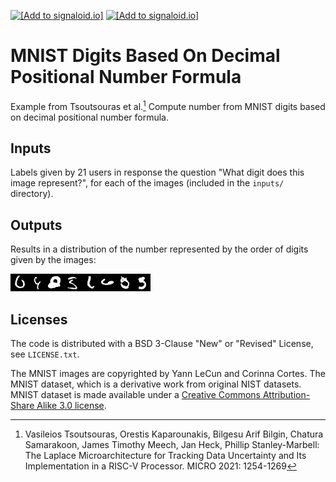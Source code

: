 [<img src="https://assets.signaloid.io/add-to-signaloid-cloud-logo-dark-v6.png#gh-dark-mode-only" alt="[Add to signaloid.io]" height="30">](https://signaloid.io/repositories?connect=https://github.com/signaloid/Signaloid-Demo-Basic-NumbersFromUncertainMNISTLabels#gh-dark-mode-only)
[<img src="https://assets.signaloid.io/add-to-signaloid-cloud-logo-light-v6.png#gh-light-mode-only" alt="[Add to signaloid.io]" height="30">](https://signaloid.io/repositories?connect=https://github.com/signaloid/Signaloid-Demo-Basic-NumbersFromUncertainMNISTLabels#gh-light-mode-only)

# MNIST Digits Based On Decimal Positional Number Formula

Example from Tsoutsouras et al.[^0]
Compute number from MNIST digits based on decimal positional number formula.


## Inputs

Labels given by 21 users in response the question "What digit does this image represent?", for each of the images (included in the `inputs/` directory).


## Outputs
Results in a distribution of the number represented by the order of digits given by the images:

![](inputs/1621.png)![](inputs/1901.png)![](inputs/2462.png)![](inputs/2597.png)![](inputs/2654.png)![](inputs/3520.png)![](inputs/3558.png)![](inputs/5937.png)

## Licenses

The code is distributed with a BSD 3-Clause "New" or "Revised" License, see `LICENSE.txt`.

The MNIST images are copyrighted by Yann LeCun and Corinna Cortes.
The MNIST dataset, which is a derivative work from original NIST datasets.
MNIST dataset is made available under a [Creative Commons Attribution-Share Alike 3.0 license](https://creativecommons.org/licenses/by-sa/3.0/).


[^0]: Vasileios Tsoutsouras, Orestis Kaparounakis, Bilgesu Arif Bilgin, Chatura Samarakoon, James Timothy Meech, Jan Heck, Phillip Stanley-Marbell: The Laplace Microarchitecture for Tracking Data Uncertainty and Its Implementation in a RISC-V Processor. MICRO 2021: 1254-1269
